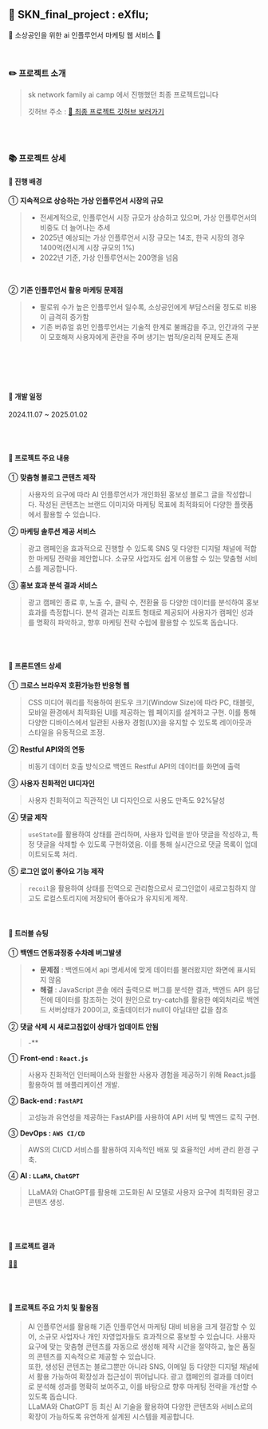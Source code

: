 ## 🌟 SKN_final_project : eXflu;
🌠 소상공인을 위한 ai 인플루언서 마케팅 웹 서비스 🌠

<br>

### ✏️ 프로젝트 소개
> sk network family ai camp 에서 진행했던 최종 프로젝트입니다
> 
> 깃허브 주소 : [📌 최종 프로젝트 깃허브 보러가기](https://github.com/SKNETWORKS-FAMILY-AICAMP/SKN03-FINAL-4Team)

<br><br>
### 📚 프로젝트 상세
#### 📌 진행 배경
① **지속적으로 상승하는 가상 인플루언서 시장의 규모**
> - 전세계적으로, 인플루언서 시장 규모가 상승하고 있으며, 가상 인플루언서의 비중도 더 늘어나는 추세<br>
> - 2025년 예상되는 가상 인플루언서 시장 규모는 14조, 한국 시장의 경우 1400억(전시계 시장 규모의 1%)<br>
> - 2022년 기준, 가상 인플루언서는 200명을 넘음
<br>

② **기존 인플루언서 활용 마케팅 문제점**
> - 팔로워 수가 높은 인플루언서 일수록, 소상공인에게 부담스러울 정도로 비용이 급격히 증가함
> - 기존 버츄얼 휴먼 인플루언서는 기술적 한계로 불쾌감을 주고, 인간과의 구분이 모호해져 사용자에게 혼란을 주며 생기는 법적/윤리적 문제도 존재
<br>

<br><br>


#### 📌 개발 일정
2024.11.07 ~ 2025.01.02

<br><br>

#### 📌 프로젝트 주요 내용  

① **맞춤형 블로그 콘텐츠 제작**  
> 사용자의 요구에 따라 AI 인플루언서가 개인화된 홍보성 블로그 글을 작성합니다. 작성된 콘텐츠는 브랜드 이미지와 마케팅 목표에 최적화되어 다양한 플랫폼에서 활용할 수 있습니다.  

② **마케팅 솔루션 제공 서비스**  
> 광고 캠페인을 효과적으로 진행할 수 있도록 SNS 및 다양한 디지털 채널에 적합한 마케팅 전략을 제안합니다. 소규모 사업자도 쉽게 이용할 수 있는 맞춤형 서비스를 제공합니다.  

③ **홍보 효과 분석 결과 서비스**  
> 광고 캠페인 종료 후, 노출 수, 클릭 수, 전환율 등 다양한 데이터를 분석하여 홍보 효과를 측정합니다. 분석 결과는 리포트 형태로 제공되어 사용자가 캠페인 성과를 명확히 파악하고, 향후 마케팅 전략 수립에 활용할 수 있도록 돕습니다.

<br><br>
#### 🔎 프론트엔드 상세
① **크로스 브라우저 호환가능한 반응형 웹**
> CSS 미디어 쿼리를 적용하여 윈도우 크기(Window Size)에 따라 PC, 태블릿, 모바일 환경에서 최적화된 UI를 제공하는 웹 페이지를 설계하고 구현.
이를 통해 다양한 디바이스에서 일관된 사용자 경험(UX)을 유지할 수 있도록 레이아웃과 스타일을 유동적으로 조정.

② **Restful API와의 연동**
> 비동기 데이터 호출 방식으로 백엔드 Restful API의 데이터를 화면에 출력

③ **사용자 친화적인 UI디자인**
> 사용자 친화적이고 직관적인 UI 디자인으로 사용도 만족도 92%달성

④ **댓글 제작** 
> `useState`를 활용하여 상태를 관리하며, 사용자 입력을 받아 댓글을 작성하고, 특정 댓글을 삭제할 수 있도록 구현하였음. 이를 통해 실시간으로 댓글 목록이 업데이트되도록 처리.

⑤ **로그인 없이 좋아요 기능 제작**
> `recoil`을 활용하여 상태를 전역으로 관리함으로서 로그인없이 새로고침하지 않고도 로컬스토리지에 저장되어 좋아요가 유지되게 제작.
<br>

#### 🧨 트러블 슈팅
① **백엔드 연동과정중 수차례 버그발생**
> - **문제점** : 백엔드에서 api 명세서에 맞게 데이터를 불러왔지만 화면에 표시되지 않음
> - **해결** : JavaScript 콘솔 에러 출력으로 버그를 분석한 결과, 백엔드 API 응답 전에 데이터를 참조하는 것이 원인으로 try-catch를 활용한 예외처리로 백엔드 서버상태가 200이고, 호출데이터가 null이 아닐대만 값을 참조

② **댓글 삭제 시 새로고침없이 상태가 업데이트 안됨**
> -**

① **Front-end : `React.js`**  
> 사용자 친화적인 인터페이스와 원활한 사용자 경험을 제공하기 위해 React.js를 활용하여 웹 애플리케이션 개발.  

② **Back-end : `FastAPI`**  
> 고성능과 유연성을 제공하는 FastAPI를 사용하여 API 서버 및 백엔드 로직 구현.  

③ **DevOps : `AWS CI/CD`**  
> AWS의 CI/CD 서비스를 활용하여 지속적인 배포 및 효율적인 서버 관리 환경 구축.  

④ **AI : `LLaMA`, `ChatGPT`**  
> LLaMA와 ChatGPT를 활용해 고도화된 AI 모델로 사용자 요구에 최적화된 광고 콘텐츠 생성.  

<br><br>

#### 📁 프로젝트 결과
[🎥🎥](https://youtu.be/0zDkhmMH-3c)


<br><br>
#### 🚀 프로젝트 주요 가치 및 활용점  

> AI 인플루언서를 활용해 기존 인플루언서 마케팅 대비 비용을 크게 절감할 수 있어, 소규모 사업자나 개인 자영업자들도 효과적으로 홍보할 수 있습니다. 사용자 요구에 맞는 맞춤형 콘텐츠를 자동으로 생성해 제작 시간을 절약하고, 높은 품질의 콘텐츠를 지속적으로 제공할 수 있습니다.  
> 또한, 생성된 콘텐츠는 블로그뿐만 아니라 SNS, 이메일 등 다양한 디지털 채널에서 활용 가능하여 확장성과 접근성이 뛰어납니다. 광고 캠페인의 결과를 데이터로 분석해 성과를 명확히 보여주고, 이를 바탕으로 향후 마케팅 전략을 개선할 수 있도록 돕습니다.  
> LLaMA와 ChatGPT 등 최신 AI 기술을 활용하여 다양한 콘텐츠와 서비스로의 확장이 가능하도록 유연하게 설계된 시스템을 제공합니다.  


